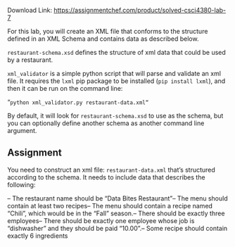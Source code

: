 Download Link: https://assignmentchef.com/product/solved-csci4380-lab-7
<br>



For this lab, you will create an XML file that conforms to the structure defined in an XML Schema and contains data as described below.

`restaurant-schema.xsd` defines the structure of xml data that could be used by a restaurant.

`xml_validator` is a simple python script that will parse and validate an xml file. It requires the `lxml` pip package to be installed (`pip install lxml`), and then it can be run on the command line:

“`python xml_validator.py restaurant-data.xml“`

By default, it will look for `restaurant-schema.xsd` to use as the schema, but you can optionally define another schema as another command line argument.

## Assignment

You need to construct an xml file: `restaurant-data.xml` that’s structured according to the schema. It needs to include data that describes the following:

– The restaurant name should be “Data Bites Restaurant”– The menu should contain at least two recipes– The menu should contain a recipe named “Chili”, which would be in the “Fall” season.– There should be exactly three employees– There should be exactly one employee whose job is “dishwasher” and they should be paid “10.00”.– Some recipe should contain exactly 6 ingredients





